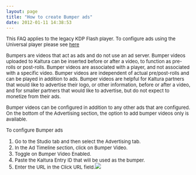 ```yaml
---
layout: page
title: "How to create Bumper ads"
date: 2012-01-11 14:38:53
---
```


<p class="mce-note-graphic">
  <span style="font-size: small;">This FAQ applies to the legacy KDP Flash player. To configure ads using the Universal player please see <a href="http://knowledge.kaltura.com/universal-studio-information-guide#monetization" target="_blank">here</a></span>
</p>

<span style="font-size: small;">Bumpers are videos that act as ads and do not use an ad server. Bumper videos uploaded to Kaltura can be inserted before or after a video, to function as pre-rolls or post-rolls. <span>B</span><span>umper videos are associated with a player, and not associated with a specific video. </span>Bumper videos are independent of actual pre/post-rolls and can be played in addition to ads. Bumper videos are helpful for Kaltura partners that would like to advertise their logo, or other information, before or after a video, and for smaller partners that would like to advertise, but do not expect to monetize from their ads.</span>

<span style="font-size: small;">Bumper videos can be configured in addition to any other ads that are configured. On the bottom of the Advertising section, the option to add bumper videos only is available.</span>

<p class="mce-procedure">
  <span style="font-size: small;">To configure Bumper ads</span>
</p>

1.  <span style="font-size: small;">Go to the Studio tab and then select the Advertising tab.</span>
2.  <span style="font-size: small;">In the Ad Timeline <em>se</em>ction, click on Bumper Video.</span>
3.  <span style="font-size: small;">Toggle on Bumper Video Enabled.</span>
4.  <span style="font-size: small;">Paste the Kaltura Entry ID that will be used as the bumper.</span>
5.  <span style="font-size: small;">Enter the URL in the Click URL field.</span><img src="{{site.url}}/assets/248">

<span style="font-size: small;"> </span>

 